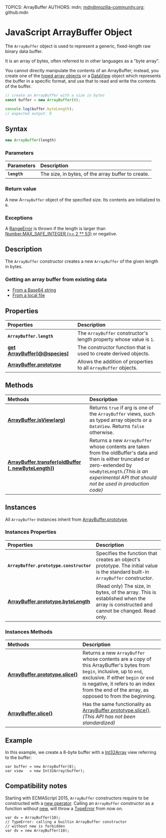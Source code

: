 TOPICS: ArrayBuffer
AUTHORS: mdn; mdn@mozilla-community.org; github:mdn

# JavaScript ArrayBuffer Object

The `ArrayBuffer` object is used to represent a generic, fixed-length raw binary data buffer.

It is an array of bytes, often referred to in other languages as a "byte array".

You cannot directly manipulate the contents of an ArrayBuffer; instead, you create one of the [typed array objects](/en/webfrontend/TypedArray_Object) or a [DataView](/en/webfrontend/DataView_Object) object which represents the buffer in a specific format, and use that to read and write the contents of the buffer.

```JavaScript
// create an ArrayBuffer with a size in bytes
const buffer = new ArrayBuffer(8);

console.log(buffer.byteLength);
// expected output: 8
```

## Syntax

```JavaScript
new ArrayBuffer(length)
```

### Parameters

| Parameters | Description |
| :-- | :--|
|**`length`**| The size, in bytes, of the array buffer to create.|

### Return value

 A new A`rrayBuffer` object of the specified size. Its contents are initialized to `0`.

### Exceptions

A [RangeError](/en/webfrontend/RangeError_Object) is thrown if the length is larger than [Number.MAX_SAFE_INTEGER (>= 2 ** 53)](/en/webfrontend/Number.MAX_SAFE_INTEGER) or negative.

## Description

The `ArrayBuffer` constructor creates a new `ArrayBuffer` of the given length in bytes.

### Getting an array buffer from existing data

- [From a Base64 string](/en/webfrontend/Base64)
- [From a local file](/en/webfrontend/FileReader)

## Properties

| Properties | Description |
| :-- | :--|
|**`ArrayBuffer.length`**| The `ArrayBuffer` constructor's length property whose value is `1`.|
|**[get ArrayBuffer[@@species]](/en/webfrontend/get_ArrayBuffer[@@species])**| The constructor function that is used to create derived objects.|
|**[ArrayBuffer.prototype](/en/webfrontend/ArrayBuffer.prototype)**|Allows the addition of properties to all `ArrayBuffer` objects.|

## Methods

| Methods | Description |
| :-- | :--|
|**[ArrayBuffer.isView(arg)](/en/webfrontend/ArrayBuffer.isView)**| Returns `true` if arg is one of the `ArrayBuffer` views, such as typed array objects or a `DataView`. Returns `false` otherwise.|
|**[ArrayBuffer.transfer(oldBuffer [, newByteLength])](/en/webfrontend/ArrayBuffer.transfer)**|Returns a new `ArrayBuffer` whose contents are taken from the oldBuffer's data and then is either truncated or zero-extended by `newByteLength`.*(This is an experimental API that should not be used in production code)*|

## Instances

All `ArrayBuffer` instances inherit from [ArrayBuffer.prototype](/en/webfrontend/ArrayBuffer.prototype).

### Instances Properties

| Properties | Description |
| :-- | :--|
|**`ArrayBuffer.prototype.constructor`**| Specifies the function that creates an object's prototype. The initial value is the standard built-in `ArrayBuffer` constructor.|
|**[ArrayBuffer.prototype.byteLength](/en/webfrontend/ArrayBuffer.prototype.byteLength)**|(Read only) The size, in bytes, of the array. This is established when the array is constructed and cannot be changed. Read only.|

### Instances Methods

| Methods | Description |
| :-- | :--|
|**[ArrayBuffer.prototype.slice()](/en/webfrontend/ArrayBuffer.prototype.slice)**|  Returns a new `ArrayBuffer` whose contents are a copy of this ArrayBuffer's bytes from `begin`, inclusive, up to `end`, exclusive. If either `begin` or `end` is negative, it refers to an index from the end of the array, as opposed to from the beginning.|
|**[ArrayBuffer.slice()](/en/webfrontend/ArrayBuffer.prototype.slice)**| Has the same functionality as [ArrayBuffer.prototype.slice()](/en/webfrontend/ArrayBuffer.prototype.slice).*(This API has not been standardized)*|

## Example

In this example, we create a 8-byte buffer with a [Int32Array](/en/webfrontend/Int32Array_Object) view referring to the buffer:

```Instances
var buffer = new ArrayBuffer(8);
var view   = new Int32Array(buffer);
```

## Compatibility notes

Starting with ECMAScript 2015, `ArrayBuffer` constructors require to be constructed with a [new operator](/en/webfrontend/new_operator). Calling an `ArrayBuffer` constructor as a function without [new](/en/webfrontend/new_operator), will throw a [TypeError](/en/webfrontend/TypeError_Object) from now on.

```Instances
var dv = ArrayBuffer(10);
// TypeError: calling a builtin ArrayBuffer constructor
// without new is forbidden
var dv = new ArrayBuffer(10);
```
